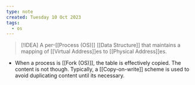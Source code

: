```yaml
---
type: note
created: Tuesday 10 Oct 2023
tags:
  - os
---
```

> [!IDEA]
> A per-[[Process (OS)]] [[Data Structure]] that maintains a mapping of [[Virtual Address]]es to [[Physical Address]]es.

- When a process is [[Fork (OS)]], the table is effectively copied. The content is not though. Typically, a [[Copy-on-write]] scheme is used to avoid duplicating content until its necessary.